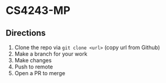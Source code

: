 # CS4243-MP

## Directions

1. Clone the repo via `git clone <url>` (copy url from Github)
2. Make a branch for your work
3. Make changes
4. Push to remote
5. Open a PR to merge


